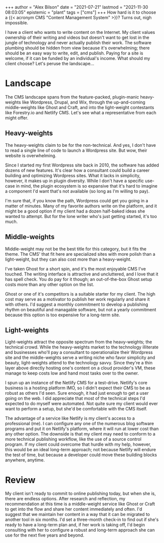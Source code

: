 +++
author = "Alex Bilson"
date = "2021-07-21"
lastmod = "2021-11-30 08:03:05"
epistemic = "plant"
tags = ["cms"]
+++
How hard is it to choose a {{< acronym CMS "Content Management System" >}}? Turns out, nigh impossible.

I have a client who wants to write content on the Internet. My client values ownership of their writing and videos but doesn't want to get lost in the jungle of technology and never actually publish their work. The software plumbing should be hidden from view because it's overwhelming; there should be an easy way to write, edit, and publish. Paying for a site is welcome, if it can be funded by an individual's income. What should my client choose? Let's peruse the landscape...

# Landscape

The CMS landscape spans from the feature-packed, plugin-manic heavy-weights like Wordpress, Drupal, and Wix, through the up-and-coming middle-weights like Ghost and Craft, and into the light-weight contestants like Forestry.io and Netlify CMS. Let's see what a representative from each might offer.

## Heavy-weights

The heavy-weights claim to be for the non-technical. And yes, I don't have to read a single line of code to launch a Wordpress site. But wow, their website is overwhelming.

Since I started my first Wordpress site back in 2010, the software has added dozens of new features. It's clear how a consultant could build a career building and optimizing Wordpress sites. What it lacks in simplicity, however, it makes up in plugin diversity. While I don't have a specific use-case in mind, the plugin ecosystem is so expansive that it's hard to imagine a component I'd want that's not available (so long as I'm willing to pay).

I'm sure that, if you know the path, Wordpress could get you going in a matter of minutes. Many of my favorite authors write on the platform, and it might be a good option if my client had a dozen half-baked ideas she wanted to attempt. But for the lone writer who's just getting started, it's too much.

## Middle-weights

Middle-weight may not be the best title for this category, but it fits the theme. The CMS' that fit here are specialized sites with more polish than a light-weight, but they can also cost more than a heavy-weight.

I've taken Ghost for a short spin, and it's the most enjoyable CMS I've touched. The writing interface is attractive and uncluttered, and I love that it has spell check. You do pay for it though; an out-of-the-box Ghost setup costs more than any other option on the list.

Ghost or one of it's competitors is a suitable starter for my client. The high cost may serve as a motivator to publish her work regularly and share it with others. I'd suggest a monthly commitment to develop a publishing rhythm on beautiful and managable software, but not a yearly commitment because this option is too expensive for a long-term site.

## Light-weights

Light-weights attract the opposite spectrum from the heavy-weights; the technical crowd. While the heavy-weights market to the technology illiterate and businesses who'll pay a consultant to operationalize their Wordpress site and the middle-weights serve a writing niche who favor simplicity and beauty, light-weights attend to the technology savvy. Since they're a thin layer above directly hosting one's content on a cloud provider's VM, these manage to keep costs low and hand most tasks over to the owner.

I spun up an instance of the Netlify CMS for a test-drive. Netlify's core business is a hosting platform IMO, so I didn't expect their CMS to be as robust as others I'd seen. Sure enough, it had just enough to get a user going on the web. I did appreciate that most of the technical steps I'd expected to do myself were automated. Not quite sure my client would ever want to perform a setup, but she'd be comfortable with the CMS itself.

The advantage of a service like Netlify is my client's access to a professional (me). I can configure any one of the numerous blog software programs and put it on Netlify's platform, where it will run at lower cost than any other option. The downside is that my client may need to conform to a more technical publishing workflow, like the use of a source control program. If my client could overcome that hurdle with my help, however, this would be an ideal long-term approach; not because Netlify will endure the test of time, but because a developer could move these building blocks anywhere, anytime.

# Review

My client isn't ready to commit to online publishing today, but when she is, there are endless options. After research and reflection, my recommendation at this time is a middle-weight service like Ghost or Craft to get into the flow and share her content immediately and often. I'd suggest that we maintain her content in a way that it can be migrated to another tool in six months. I'd set a three-month check-in to find out if she's ready to have a long-term plan and, if her work is taking off, I'd begin consulting with her to configure a robust and long-term approach she can use for the next five years and beyond.
